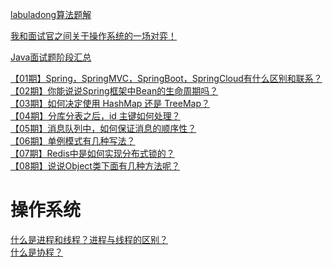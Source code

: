 [labuladong算法题解](https://mp.weixin.qq.com/s/RdxxxiBZk84xCInKcAk9DA "赶紧给劳资点进去学习")

[我和面试官之间关于操作系统的一场对弈！](https://mp.weixin.qq.com/s/MfdEtvy4hKSAs3f1smAA5g "赶紧给劳资点进去学习")

[Java面试题阶段汇总](https://mp.weixin.qq.com/s/MrWFt4jDKRQC3g4TsMde7Q "赶紧给劳资点进去学习")

[【01期】Spring，SpringMVC，SpringBoot，SpringCloud有什么区别和联系？](https://mp.weixin.qq.com/s/sXzaMpOrRzrNFhqLwmnNCw "赶紧给劳资点进去学习")  
[【02期】你能说说Spring框架中Bean的生命周期吗？](https://mp.weixin.qq.com/s/mrdmSSfOF9_cvC096uXIGA "赶紧给劳资点进去学习")  
[【03期】如何决定使用 HashMap 还是 TreeMap？](https://mp.weixin.qq.com/s/DQutgoAcPzLLp4aGWx-PJg "赶紧给劳资点进去学习")  
[【04期】分库分表之后，id 主键如何处理？](https://mp.weixin.qq.com/s/_ftNa4PDR550c74yoJgO_Q "赶紧给劳资点进去学习")  
[【05期】消息队列中，如何保证消息的顺序性？](https://mp.weixin.qq.com/s/sZQ7z_ZCNmvGpjTkBMPB6A "赶紧给劳资点进去学习")  
[【06期】单例模式有几种写法？](https://mp.weixin.qq.com/s/oltq10YKd_6pm4saqkOthA "赶紧给劳资点进去学习")  
[【07期】Redis中是如何实现分布式锁的？](https://mp.weixin.qq.com/s/kjbVXruP_ed2sr3DvuMWNw "赶紧给劳资点进去学习")  
[【08期】说说Object类下面有几种方法呢？](https://mp.weixin.qq.com/s/JAMInmDnvUkkBUOp4MzUQA "赶紧给劳资点进去学习")  

操作系统
========

[什么是进程和线程？进程与线程的区别？](https://blog.csdn.net/qq_40875146/article/details/105883700 "赶紧给劳资点进去学习")  
[什么是协程？](https://blog.csdn.net/zheng199172/article/details/88800275 "赶紧给劳资点进去学习")  


